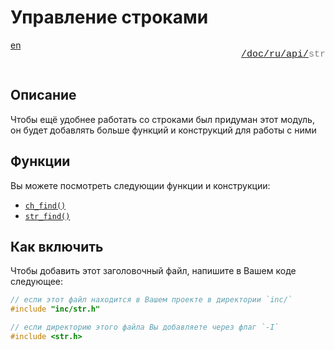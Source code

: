 # Управление строками

<div style="display: flex; justify-content: space-between; margin-bottom: 25px">
  <a href="/doc/ru/api/str/.md">en</a>

  <p style="text-align: right;
            color: gray;
            font-size: 15px;
            font-family: 'Jetbrains Mono', SFMono-Regular, Consolas, 'Liberation Mono', Menlo, monospace, Arial">
      <a href="/README.md">/</a><a href="/doc/index.md">doc/</a><a href="/doc/ru/index.md">ru/</a><a href="/doc/ru/api/index.md">api/</a>str
  </p>
</div>

## Описание

Чтобы ещё удобнее работать со строками был придуман этот модуль,
он будет добавлять больше функций и конструкций для работы с ними

## Функции

Вы можете посмотреть следующии функции и конструкции:

+ [`ch_find()`](/doc/ru/api/str/ch_find.md)
+ [`str_find()`](/doc/ru/api/str/str_find.md)

## Как включить

Чтобы добавить этот заголовочный файл,
напишите в Вашем коде следующее:

```c
// если этот файл находится в Вашем проекте в директории `inc/`
#include "inc/str.h"

// если директорию этого файла Вы добавляете через флаг `-I`
#include <str.h>
```